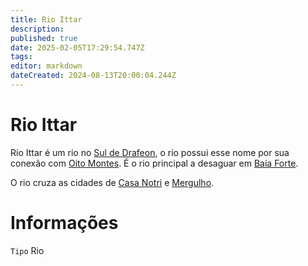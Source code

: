 ```yaml
---
title: Rio Ittar
description: 
published: true
date: 2025-02-05T17:29:54.747Z
tags: 
editor: markdown
dateCreated: 2024-08-13T20:00:04.244Z
---
```


# Rio Ittar
Rio Ittar é um rio no [Sul de Drafeon](/lugares/plano-material/drafeon/sul-de-drafeon), o rio possui esse nome por sua conexão com [Oito Montes](/lugares/plano-material/drafeon/sul-de-drafeon/oito-montes). É o rio principal a desaguar em [Baía Forte](/lugares/plano-material/drafeon/sul-de-drafeon/baia-forte).

O rio cruza as cidades de [Casa Notri](/lugares/plano-material/drafeon/sul-de-drafeon/casa-notri) e [Mergulho](/lugares/plano-material/drafeon/sul-de-drafeon/mergulho).

# Informações
`Tipo` Rio